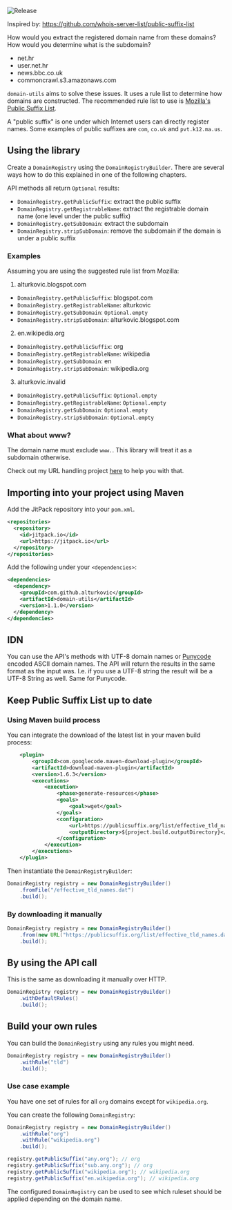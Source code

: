![Release](https://jitpack.io/v/alturkovic/domain-utils.svg)

Inspired by: https://github.com/whois-server-list/public-suffix-list

How would you extract the registered domain name from these domains? How would you determine what is the subdomain?

- net.hr
- user.net.hr
- news.bbc.co.uk
- commoncrawl.s3.amazonaws.com

`domain-utils` aims to solve these issues. It uses a rule list to determine how domains are constructed.
The recommended rule list to use is [Mozilla's Public Suffix List](https://publicsuffix.org/).

A "public suffix" is one under which Internet users can directly register names. Some examples of public suffixes are `com`, `co.uk` and `pvt.k12.ma.us`.

## Using the library

Create a `DomainRegistry` using the `DomainRegistryBuilder`. There are several ways how to do this explained in one of the following chapters.

API methods all return `Optional` results:

- `DomainRegistry.getPublicSuffix`: extract the public suffix
- `DomainRegistry.getRegistrableName`: extract the registrable domain name (one level under the public suffix)
- `DomainRegistry.getSubDomain`:  extract the subdomain
- `DomainRegistry.stripSubDomain`: remove the subdomain if the domain is under a public suffix

### Examples

Assuming you are using the suggested rule list from Mozilla:

1. alturkovic.blogspot.com
- `DomainRegistry.getPublicSuffix`: blogspot.com
- `DomainRegistry.getRegistrableName`: alturkovic
- `DomainRegistry.getSubDomain`:  `Optional.empty`
- `DomainRegistry.stripSubDomain`: alturkovic.blogspot.com

2. en.wikipedia.org
- `DomainRegistry.getPublicSuffix`: org
- `DomainRegistry.getRegistrableName`: wikipedia
- `DomainRegistry.getSubDomain`:  en
- `DomainRegistry.stripSubDomain`: wikipedia.org

3. alturkovic.invalid
- `DomainRegistry.getPublicSuffix`: `Optional.empty`
- `DomainRegistry.getRegistrableName`: `Optional.empty`
- `DomainRegistry.getSubDomain`:  `Optional.empty`
- `DomainRegistry.stripSubDomain`: `Optional.empty`

### What about www?

The domain name must exclude `www.`. This library will treat it as a subdomain otherwise.

Check out my URL handling project [here](https://github.com/alturkovic/url-utils) to help you with that.

## Importing into your project using Maven

Add the JitPack repository into your `pom.xml`.

```xml
<repositories>
  <repository>
    <id>jitpack.io</id>
    <url>https://jitpack.io</url>
  </repository>
</repositories>
```

Add the following under your `<dependencies>`:

```xml
<dependencies>
  <dependency>
    <groupId>com.github.alturkovic</groupId>
    <artifactId>domain-utils</artifactId>
    <version>1.1.0</version>
  </dependency>
</dependencies>
```

## IDN

You can use the API's methods with UTF-8 domain names or [Punycode](https://en.wikipedia.org/wiki/Punycode) encoded ASCII domain names. The API will return the results in the same format as the input was. I.e. if you use a UTF-8 string the result will be a UTF-8 String as well. Same for Punycode.

## Keep Public Suffix List up to date

### Using Maven build process

You can integrate the download of the latest list in your maven build process:

```xml
    <plugin>
        <groupId>com.googlecode.maven-download-plugin</groupId>
        <artifactId>download-maven-plugin</artifactId>
        <version>1.6.3</version>
        <executions>
            <execution>
                <phase>generate-resources</phase>
                <goals>
                    <goal>wget</goal>
                </goals>
                <configuration>
                    <url>https://publicsuffix.org/list/effective_tld_names.dat</url>
                    <outputDirectory>${project.build.outputDirectory}</outputDirectory>
                </configuration>
            </execution>
        </executions>
    </plugin>
```

Then instantiate the `DomainRegistryBuilder`:

```java
DomainRegistry registry = new DomainRegistryBuilder()
    .fromFile("/effective_tld_names.dat")
    .build();
```

### By downloading it manually

```java
DomainRegistry registry = new DomainRegistryBuilder()
    .from(new URL("https://publicsuffix.org/list/effective_tld_names.dat").openStream())
    .build();
```

## By using the API call

This is the same as downloading it manually over HTTP.

```java
DomainRegistry registry = new DomainRegistryBuilder()
    .withDefaultRules()
    .build();
```

## Build your own rules

You can build the `DomainRegistry` using any rules you might need.

```java
DomainRegistry registry = new DomainRegistryBuilder()
    .withRule("tld")
    .build();
```

### Use case example

You have one set of rules for all `org` domains except for `wikipedia.org`.

You can create the following `DomainRegistry`:

```java
DomainRegistry registry = new DomainRegistryBuilder()
    .withRule("org")
    .withRule("wikipedia.org")
    .build();

registry.getPublicSuffix("any.org"); // org
registry.getPublicSuffix("sub.any.org"); // org
registry.getPublicSuffix("wikipedia.org"); // wikipedia.org
registry.getPublicSuffix("en.wikipedia.org"); // wikipedia.org
```

The configured `DomainRegistry` can be used to see which ruleset should be applied depending on the domain name.